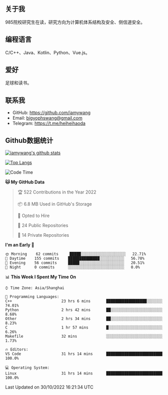 ## 关于我

985院校研究生在读，研究方向为计算机体系结构及安全、侧信道安全。

## 编程语言

C/C++、Java、Kotlin、Python、Vue.js。

## 爱好

足球和读书。

## 联系我

- GitHub: https://github.com/iamywang
- Email: bigyophswang@gmail.com
- Telegram: https://t.me/heiheihaoda

## Github数据统计

[![iamywang's github stats](https://github-readme-stats.vercel.app/api?username=iamywang&count_private=true&show_icons=true)]()

[![Top Langs](https://github-readme-stats.vercel.app/api/top-langs/?username=iamywang&layout=compact)]()

<!--START_SECTION:waka-->
![Code Time](http://img.shields.io/badge/Code%20Time-644%20hrs%2047%20mins-blue)

**🐱 My GitHub Data** 

> 🏆 522 Contributions in the Year 2022
 > 
> 📦 6.8 MB Used in GitHub's Storage 
 > 
> 💼 Opted to Hire
 > 
> 📜 24 Public Repositories 
 > 
> 🔑 14 Private Repositories  
 > 
**I'm an Early 🐤** 

```text
🌞 Morning    62 commits     █████░░░░░░░░░░░░░░░░░░░░   22.71% 
🌆 Daytime    155 commits    ██████████████░░░░░░░░░░░   56.78% 
🌃 Evening    56 commits     █████░░░░░░░░░░░░░░░░░░░░   20.51% 
🌙 Night      0 commits      ░░░░░░░░░░░░░░░░░░░░░░░░░   0.0%

```


📊 **This Week I Spent My Time On** 

```text
⌚︎ Time Zone: Asia/Shanghai

💬 Programming Languages: 
C++                      23 hrs 6 mins       ██████████████████░░░░░░░   74.01% 
Python                   2 hrs 42 mins       ██░░░░░░░░░░░░░░░░░░░░░░░   8.68% 
Other                    2 hrs 34 mins       ██░░░░░░░░░░░░░░░░░░░░░░░   8.23% 
C                        1 hr 57 mins        █░░░░░░░░░░░░░░░░░░░░░░░░   6.26% 
Makefile                 32 mins             ░░░░░░░░░░░░░░░░░░░░░░░░░   1.73%

🔥 Editors: 
VS Code                  31 hrs 14 mins      █████████████████████████   100.0%

💻 Operating System: 
Linux                    31 hrs 14 mins      █████████████████████████   100.0%

```


 Last Updated on 30/10/2022 16:21:34 UTC
<!--END_SECTION:waka-->
